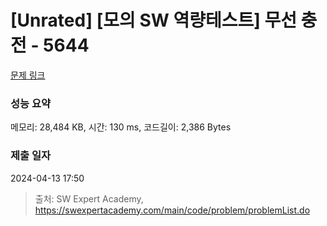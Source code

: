 # [Unrated] [모의 SW 역량테스트] 무선 충전 - 5644 

[문제 링크](https://swexpertacademy.com/main/code/problem/problemDetail.do?contestProbId=AWXRDL1aeugDFAUo) 

### 성능 요약

메모리: 28,484 KB, 시간: 130 ms, 코드길이: 2,386 Bytes

### 제출 일자

2024-04-13 17:50



> 출처: SW Expert Academy, https://swexpertacademy.com/main/code/problem/problemList.do